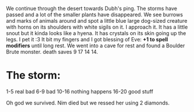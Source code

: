 We continue through the desert towards Dubh's ping. The storms have passed and a lot of the smaller plants have disappeared. We see burrows and marks of animals around and spot a little blue large dog-sized creature with horns on its shoulders with white sigils on it.
I approach it. It has a little snout but it kinda looks like a hyena. It has crystals on its skin going up the legs.
I pet it :3
It bit my fingers and I got blessing of Eve: **+1 to spell modifiers** until long rest.
We went into a cave for rest and found a Boulder Brute monster.
death saves 9 17 14 14.
# The storm:
1-5 real bad
6-9 bad
10-16 nothing happens
16-20 good stuff

Oh god we survived. Nim died but we ressed her using 2 diamonds.